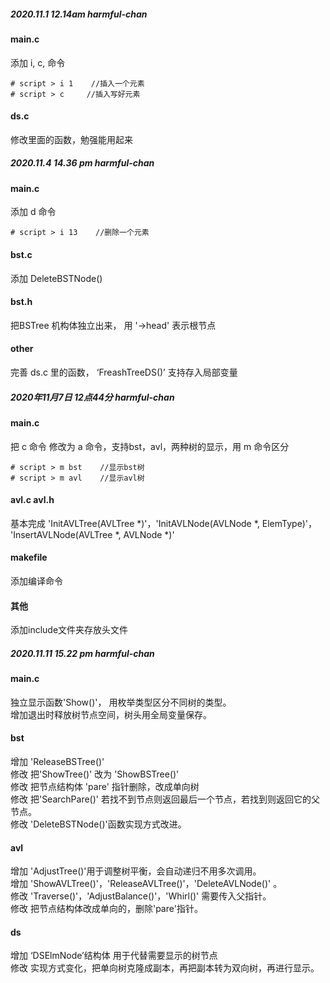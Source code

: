 ##### 2020.11.1 12.14am harmful-chan
#### main.c
添加 i, c, 命令</br>
```shell
# script > i 1    //插入一个元素 
# script > c     //插入写好元素
```
#### ds.c
修改里面的函数，勉强能用起来</br>

##### 2020.11.4 14.36 pm harmful-chan
#### main.c
添加 d 命令</br>
```shell
# script > i 13    //删除一个元素 
```
#### bst.c 
添加 DeleteBSTNode() 
#### bst.h
把BSTree 机构体独立出来， 用 '->head' 表示根节点
#### other
完善 ds.c 里的函数， ‘FreashTreeDS()’ 支持存入局部变量  

##### 2020年11月7日 12点44分 harmful-chan
#### main.c
把 c 命令 修改为 a 命令，支持bst，avl，两种树的显示，用 m 命令区分</br>
```shell
# script > m bst    //显示bst树
# script > m avl    //显示avl树
```
#### avl.c avl.h
基本完成 'InitAVLTree(AVLTree *)'，'InitAVLNode(AVLNode *, ElemType)'， 'InsertAVLNode(AVLTree *, AVLNode *)'
#### makefile
添加编译命令
#### 其他
添加include文件夹存放头文件

##### 2020.11.11 15.22 pm harmful-chan
#### main.c
独立显示函数'Show()'， 用枚举类型区分不同树的类型。</br>
增加退出时释放树节点空间，树头用全局变量保存。</br>
#### bst
增加 'ReleaseBSTree()'</br>
修改 把'ShowTree()' 改为 'ShowBSTree()'</br>
修改 把节点结构体 'pare' 指针删除，改成单向树</br>
修改 把'SearchPare()' 若找不到节点则返回最后一个节点，若找到则返回它的父节点。</br>
修改 'DeleteBSTNode()'函数实现方式改进。</br>
#### avl
增加 'AdjustTree()'用于调整树平衡，会自动递归不用多次调用。</br>
增加 'ShowAVLTree()'，'ReleaseAVLTree()'，'DeleteAVLNode()' 。</br>
修改 'Traverse()'，'AdjustBalance()'，'Whirl()' 需要传入父指针。</br>
修改 把节点结构体改成单向的，删除'pare'指针。</br>
#### ds
增加 ‘DSElmNode’结构体 用于代替需要显示的树节点</br>
修改 实现方式变化，把单向树克隆成副本，再把副本转为双向树，再进行显示。</br>



